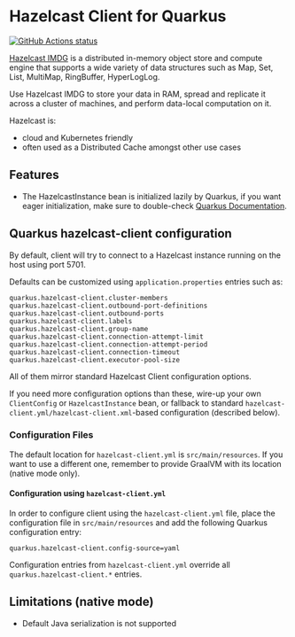 # Hazelcast Client for Quarkus

<a href="https://github.com/actions/toolkit"><img alt="GitHub Actions status" src="https://github.com/pivovarit/quarkus-hazelcast-client-extension/workflows/build/badge.svg"></a>

[Hazelcast IMDG](https://hazelcast.com/products/imdg/) is a distributed in-memory object store and compute engine that supports a wide variety of data structures such as Map, Set, List, MultiMap, RingBuffer, HyperLogLog. 

Use Hazelcast IMDG to store your data in RAM, spread and replicate it across a cluster of machines, and perform data-local computation on it. 

Hazelcast is:
- cloud and Kubernetes friendly
- often used as a Distributed Cache amongst other use cases

## Features
- The HazelcastInstance bean is initialized lazily by Quarkus, if you want eager initialization, make sure to double-check [Quarkus Documentation](https://quarkus.io/guides/cdi-reference#eager-instantiation-of-beans). 

## Quarkus hazelcast-client configuration

By default, client will try to connect to a Hazelcast instance running on the host using port 5701.

Defaults can be customized using `application.properties` entries such as:

    quarkus.hazelcast-client.cluster-members
    quarkus.hazelcast-client.outbound-port-definitions
    quarkus.hazelcast-client.outbound-ports
    quarkus.hazelcast-client.labels
    quarkus.hazelcast-client.group-name
    quarkus.hazelcast-client.connection-attempt-limit
    quarkus.hazelcast-client.connection-attempt-period
    quarkus.hazelcast-client.connection-timeout
    quarkus.hazelcast-client.executor-pool-size

All of them mirror standard Hazelcast Client configuration options.

If you need more configuration options than these, wire-up your own `ClientConfig` or `HazelcastInstance` bean, or fallback to standard `hazelcast-client.yml/hazelcast-client.xml`-based configuration (described below). 

### Configuration Files

The default location for `hazelcast-client.yml` is `src/main/resources`. If you want to use a different one, remember to provide GraalVM with its location (native mode only).

#### Configuration using `hazelcast-client.yml`

In order to configure client using the `hazelcast-client.yml` file, place the configuration file in `src/main/resources` and add the following Quarkus configuration entry:

    quarkus.hazelcast-client.config-source=yaml
    
Configuration entries from `hazelcast-client.yml` override all `quarkus.hazelcast-client.*` entries.

## Limitations (native mode)
- Default Java serialization is not supported